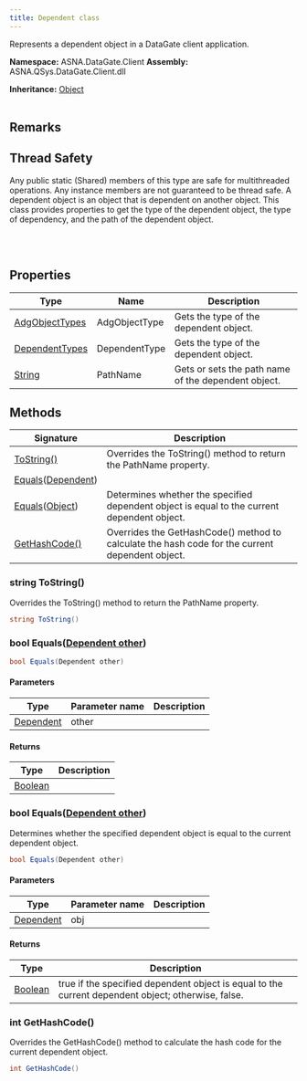 ```yaml
---
title: Dependent class
---
```


Represents a dependent object in a DataGate client application.

**Namespace:** ASNA.DataGate.Client
**Assembly:** ASNA.QSys.DataGate.Client.dll

**Inheritance:** [Object](https://docs.microsoft.com/en-us/dotnet/api/system.object)
<br>
<br>

## Remarks
## Thread Safety

Any public static (Shared) members of this type are safe for multithreaded operations. Any instance members are not guaranteed to be thread safe.
A dependent object is an object that is dependent on another object. 
This class provides properties to get the type of the dependent object, 
the type of dependency, and the path of the dependent object.

<br>
<br>

## Properties

| Type | Name | Description
| --- | --- | --- 
| [AdgObjectTypes](/reference/datagate/data-gate-common/adg-object-types.html) | AdgObjectType | Gets the type of the dependent object. |
| [DependentTypes](/reference/datagate/data-gate-common/dependent-types.html) | DependentType | Gets the type of the dependent object. |
| [String](https://learn.microsoft.com/en-us/dotnet/api/system.string?view=net-8.0) | PathName | Gets or sets the path name of the dependent object. |

## Methods

| Signature | Description |
| --- | --- |
| [ToString()](#tostring-) | Overrides the ToString() method to return the PathName property.
| [Equals](#equals-dependent-)([Dependent](/reference/datagate/data-gate-client/dependent.html)) | 
| [Equals](#equals-object-)([Object](https://docs.microsoft.com/en-us/dotnet/api/system.object)) | Determines whether the specified dependent object is equal to the current dependent object.
| [GetHashCode()](#gethashcode-) | Overrides the GetHashCode() method to calculate the hash code for the current dependent object.

### string ToString()

Overrides the ToString() method to return the PathName property.

```cs
string ToString()
```

### bool Equals([Dependent other](/reference/datagate/data-gate-client/dependent.html))



```cs
bool Equals(Dependent other)
```

#### Parameters

| Type | Parameter name | Description
| --- | --- | ---
| [Dependent](/reference/datagate/data-gate-client/dependent.html) | other | 

#### Returns

| Type | Description
| --- | ---
| [Boolean](https://docs.microsoft.com/en-us/dotnet/api/system.boolean) | 

### bool Equals([Dependent other](/reference/datagate/data-gate-client/dependent.html))

Determines whether the specified dependent object is equal to the current dependent object.

```cs
bool Equals(Dependent other)
```

#### Parameters

| Type | Parameter name | Description
| --- | --- | ---
| [Dependent](/reference/datagate/data-gate-client/dependent.html) | obj | 

#### Returns

| Type | Description
| --- | ---
| [Boolean](https://docs.microsoft.com/en-us/dotnet/api/system.boolean) | true if the specified dependent object is equal to the current dependent object; otherwise, false.

### int GetHashCode()

Overrides the GetHashCode() method to calculate the hash code for the current dependent object.

```cs
int GetHashCode()
```
